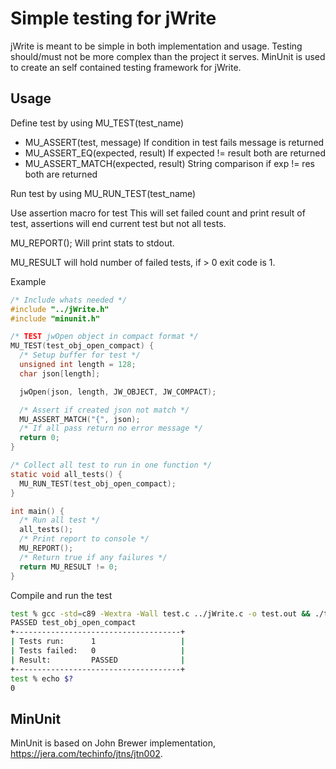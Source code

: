 # Simple testing for jWrite
jWrite is meant to be simple in both implementation and usage. Testing should/must
not be more complex than the project it serves. MinUnit is used to create an
self contained testing framework for jWrite.

## Usage
Define test by using MU_TEST(test_name)

- MU_ASSERT(test, message) If condition in test fails message is returned
- MU_ASSERT_EQ(expected, result) If expected != result both are returned
- MU_ASSERT_MATCH(expected, result) String comparison if exp != res both are returned

Run test by using MU_RUN_TEST(test_name)

Use assertion macro for test
This will set failed count and print result of test, assertions will end current
test but not all tests.


MU_REPORT(); Will print stats to stdout.

MU_RESULT will hold number of failed tests, if > 0 exit code is 1.

Example
``` C
/* Include whats needed */
#include "../jWrite.h"
#include "minunit.h"

/* TEST jwOpen object in compact format */
MU_TEST(test_obj_open_compact) {
  /* Setup buffer for test */
  unsigned int length = 128;
  char json[length];

  jwOpen(json, length, JW_OBJECT, JW_COMPACT);

  /* Assert if created json not match */
  MU_ASSERT_MATCH("{", json);
  /* If all pass return no error message */
  return 0;
}

/* Collect all test to run in one function */
static void all_tests() { 
  MU_RUN_TEST(test_obj_open_compact);
}

int main() {
  /* Run all test */
  all_tests();
  /* Print report to console */
  MU_REPORT();
  /* Return true if any failures */
  return MU_RESULT != 0;
}
```
Compile and run the test
```sh
test % gcc -std=c89 -Wextra -Wall test.c ../jWrite.c -o test.out && ./test.out
PASSED test_obj_open_compact
+-------------------------------------+
| Tests run:      1                   |
| Tests failed:   0                   |
| Result:         PASSED              |
+-------------------------------------+
test % echo $?
0
```

## MinUnit
MinUnit is based on John Brewer implementation, https://jera.com/techinfo/jtns/jtn002.
